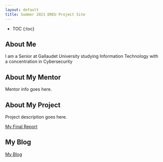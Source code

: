 ```yaml
---
layout: default
title: Summer 2021 DREU Project Site
---
```


* TOC
{:toc}

## About Me

I am a Senior at Gallaudet University studying Information Technology with a concentration in Cybersecurity

## About My Mentor

Mentor info goes here.

## About My Project

Project description goes here.

[My Final Report](files/finalreport.pdf)

## My Blog

[My Blog](blog.html)

